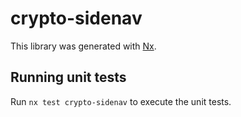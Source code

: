 # crypto-sidenav

This library was generated with [Nx](https://nx.dev).

## Running unit tests

Run `nx test crypto-sidenav` to execute the unit tests.
